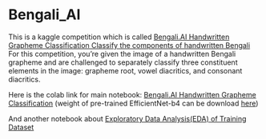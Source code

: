 # Bengali_AI
This is a kaggle competition which is called [Bengali.AI Handwritten Grapheme Classification
Classify the components of handwritten Bengali](https://www.kaggle.com/c/bengaliai-cv19/discussion/136021)
For this competition, you’re given the image of a handwritten Bengali grapheme and are challenged to separately classify three constituent elements in the image: grapheme root, vowel diacritics, and consonant diacritics.

Here is the colab link for main notebook: [Bengali.AI Handwritten Grapheme Classification](https://colab.research.google.com/drive/1jEmLvXo3eVBKJNLcCR9L44-3rvHF9hUP#scrollTo=Taalq5ceYhOm) (weight of pre-trained EfficientNet-b4 can be download [here](https://drive.google.com/file/d/1pbgQP0PgluOrjY-hS6wTMGYUrLQjfX8A/view?usp=sharing))

And another notebook about [Exploratory Data Analysis(EDA) of Training Dataset](https://colab.research.google.com/drive/1cc6kHFJtTfH73YO-RdypCqbRto9I6qsH)





